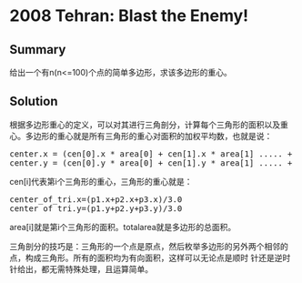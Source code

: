 # 2008 Tehran: Blast the Enemy!
## Summary

给出一个有n(n<=100)个点的简单多边形，求该多边形的重心。
## Solution

根据多边形重心的定义，可以对其进行三角剖分，计算每个三角形的面积以及重心。多边形的重心就是所有三角形的重心对面积的加权平均数，也就是说：
<pre>
center.x = (cen[0].x * area[0] + cen[1].x * area[1] ..... + cen[n].x * area[n]) / totalarea
center.y = (cen[0].y * area[0] + cen[1].y * area[1] ..... + cen[n].y * area[n]) / totalarea
</pre>
cen[i]代表第i个三角形的重心，三角形的重心就是：

<pre>
center_of_tri.x=(p1.x+p2.x+p3.x)/3.0
center_of_tri.y=(p1.y+p2.y+p3.y)/3.0
</pre>
area[i]就是第i个三角形的面积。totalarea就是多边形的总面积。

三角剖分的技巧是：三角形的一个点是原点，然后枚举多边形的另外两个相邻的点，构成三角形。所有的面积均为有向面积，这样可以无论点是顺时 针还是逆时针给出，都无需特殊处理，且运算简单。 
